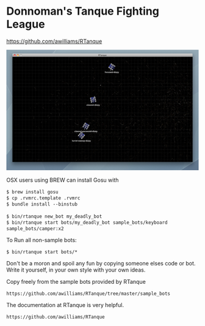 # Donnoman's Tanque Fighting League

https://github.com/awilliams/RTanque

![RTanque Battle](/screenshots/screenshot-1.png?raw=true)

OSX users using BREW can install Gosu with 

    $ brew install gosu
    $ cp .rvmrc.template .rvmrc
    $ bundle install --binstub

    $ bin/rtanque new_bot my_deadly_bot
    $ bin/rtanque start bots/my_deadly_bot sample_bots/keyboard sample_bots/camper:x2

To Run all non-sample bots:

    $ bin/rtanque start bots/*

Don't be a moron and spoil any fun by copying someone elses code or bot.  Write it yourself, in your own style with your own ideas.

Copy freely from the sample bots provided by RTanque 

    https://github.com/awilliams/RTanque/tree/master/sample_bots

The documentation at RTanque is very helpful.

    https://github.com/awilliams/RTanque

